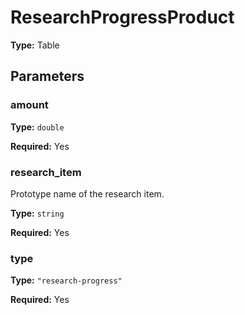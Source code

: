 # ResearchProgressProduct

**Type:** Table

## Parameters

### amount

**Type:** `double`

**Required:** Yes

### research_item

Prototype name of the research item.

**Type:** `string`

**Required:** Yes

### type

**Type:** `"research-progress"`

**Required:** Yes

